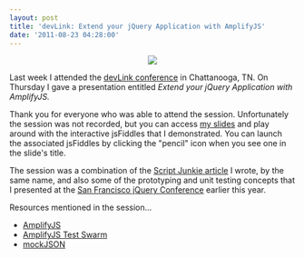 ```yaml
---
layout: post
title: 'devLink: Extend your jQuery Application with AmplifyJS'
date: '2011-08-23 04:28:00'
---
```


<div class="separator" style="clear: both; text-align: center;">
<a href="http://j.mp/etm-amplifyjs-slides" imageanchor="1" style="margin-left: 1em; margin-right: 1em;"><img border="0" id=":current_picnik_image" src="http://1.bp.blogspot.com/-H-kZRxAIY0M/TlMqvRMa3zI/AAAAAAAAKOs/sq1f3swhGM4/s1600/15971538220_vjrHH.jpg" /></a></div>

Last week I attended the <a href="http://devlink.net/">devLink conference</a> in Chattanooga, TN. On Thursday I gave a presentation entitled <i>Extend your jQuery Application with AmplifyJS.</i>

Thank you for everyone who was able to attend the session. Unfortunately the session was not recorded, but you can access <a href="http://j.mp/etm-amplifyjs-slides" target="_blank">my slides</a> and play around with the interactive jsFiddles that I demonstrated. You can launch the associated jsFiddles by clicking the "pencil" icon when you see one in the slide's title.

The session was a combination of the <a href="http://msdn.microsoft.com/en-us/scriptjunkie/hh147623">Script Junkie article</a> I wrote, by the same name, and also some of the prototyping and unit testing concepts that I presented at the <a href="http://events.jquery.org/2011/sf-bay-area/">San Francisco jQuery Conference</a> earlier this year.

Resources mentioned in the session...
<ul>
<li><a href="http://amplifyjs.com/" target="_blank">AmplifyJS</a></li>
<li><a href="http://swarm.amplifyjs.com/" target="_blank">AmplifyJS Test Swarm</a></li>
<li><a href="https://github.com/mennovanslooten/mockJSON" target="_blank">mockJSON</a></li>
</ul>
